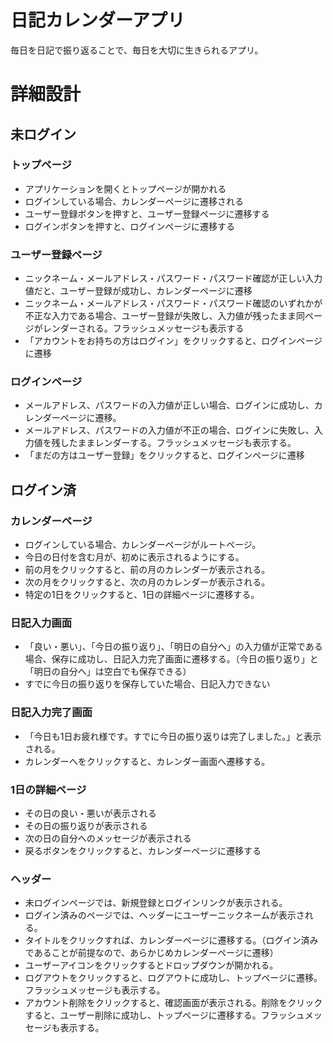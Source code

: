# 日記カレンダーアプリ
毎日を日記で振り返ることで、毎日を大切に生きられるアプリ。

# 詳細設計
## 未ログイン
### トップページ
 - アプリケーションを開くとトップページが開かれる
 - ログインしている場合、カレンダーページに遷移される
 - ユーザー登録ボタンを押すと、ユーザー登録ページに遷移する
 - ログインボタンを押すと、ログインページに遷移する
### ユーザー登録ページ
 - ニックネーム・メールアドレス・パスワード・パスワード確認が正しい入力値だと、ユーザー登録が成功し、カレンダーページに遷移
 - ニックネーム・メールアドレス・パスワード・パスワード確認のいずれかが不正な入力である場合、ユーザー登録が失敗し、入力値が残ったまま同ページがレンダーされる。フラッシュメッセージも表示する
 - 「アカウントをお持ちの方はログイン」をクリックすると、ログインページに遷移
### ログインページ
 - メールアドレス、パスワードの入力値が正しい場合、ログインに成功し、カレンダーページに遷移。
 - メールアドレス、パスワードの入力値が不正の場合、ログインに失敗し、入力値を残したままレンダーする。フラッシュメッセージも表示する。
 - 「まだの方はユーザー登録」をクリックすると、ログインページに遷移
## ログイン済
### カレンダーページ
 - ログインしている場合、カレンダーページがルートページ。
 - 今日の日付を含む月が、初めに表示されるようにする。
 - 前の月をクリックすると、前の月のカレンダーが表示される。
 - 次の月をクリックすると、次の月のカレンダーが表示される。
 - 特定の1日をクリックすると、1日の詳細ページに遷移する。
### 日記入力画面
 - 「良い・悪い」、「今日の振り返り」、「明日の自分へ」の入力値が正常である場合、保存に成功し、日記入力完了画面に遷移する。（今日の振り返り」と「明日の自分へ」は空白でも保存できる）
 - すでに今日の振り返りを保存していた場合、日記入力できない
### 日記入力完了画面
 - 「今日も1日お疲れ様です。すでに今日の振り返りは完了しました。」と表示される。
 - カレンダーへをクリックすると、カレンダー画面へ遷移する。
### 1日の詳細ページ
 - その日の良い・悪いが表示される
 - その日の振り返りが表示される
 - 次の日の自分へのメッセージが表示される
 - 戻るボタンをクリックすると、カレンダーページに遷移する
### ヘッダー
 - 未ログインページでは、新規登録とログインリンクが表示される。
 - ログイン済みのページでは、ヘッダーにユーザーニックネームが表示される。
 - タイトルをクリックすれば、カレンダーページに遷移する。（ログイン済みであることが前提なので、あらかじめカレンダーページに遷移）
 - ユーザーアイコンをクリックするとドロップダウンが開かれる。
  - ログアウトをクリックすると、ログアウトに成功し、トップページに遷移。フラッシュメッセージも表示する。
  - アカウント削除をクリックすると、確認画面が表示される。削除をクリックすると、ユーザー削除に成功し、トップページに遷移する。フラッシュメッセージも表示する。
